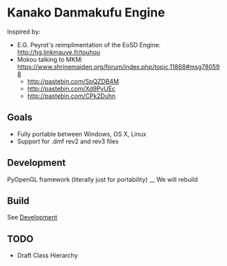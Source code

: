 # Kanako Danmakufu Engine

Inspired by:
 - E.G. Peyrot's reimplimentation of the EoSD Engine: http://hg.linkmauve.fr/touhou
 - Mokou talking to MKM: https://www.shrinemaiden.org/forum/index.php/topic,11868#msg780598
    - http://pastebin.com/SpQZDB4M
    - http://pastebin.com/Xd9PyUEc
    - http://pastebin.com/CPk2Duhn

## Goals
 - Fully portable between Windows, OS X, Linux
 - Support for .dmf rev2 and rev3 files

## Development
PyOpenGL framework (literally just for portability) __
We will rebuild 

## Build
See [Development](#Development)

## TODO
 - Draft Class Hierarchy
